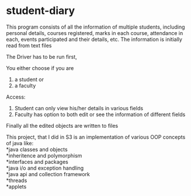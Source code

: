 # student-diary

This program consists of all the information of multiple students, including personal details, courses registered, marks in each course, attendance in each, events participated and their details, etc.
The information is initially read from text files  

The Driver has to be run first,  

You either choose if you are  
1. a student or  
2. a faculty

Access:  
1. Student can only view his/her details in various fields 
2. Faculty has option to both edit or see the information of different fields

Finally all the edited objects are written to files

This project, that I did in S3 is an implementation of various OOP concepts of java like:  
*java classes and objects  
*inheritence and polymorphism  
*interfaces and packages  
*java i/o and exception handling  
*java api and collection framework  
*threads  
*applets  
